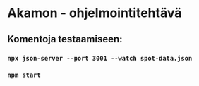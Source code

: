 # Akamon - ohjelmointitehtävä

## Komentoja testaamiseen:

### `npx json-server --port 3001 --watch spot-data.json`

### `npm start`